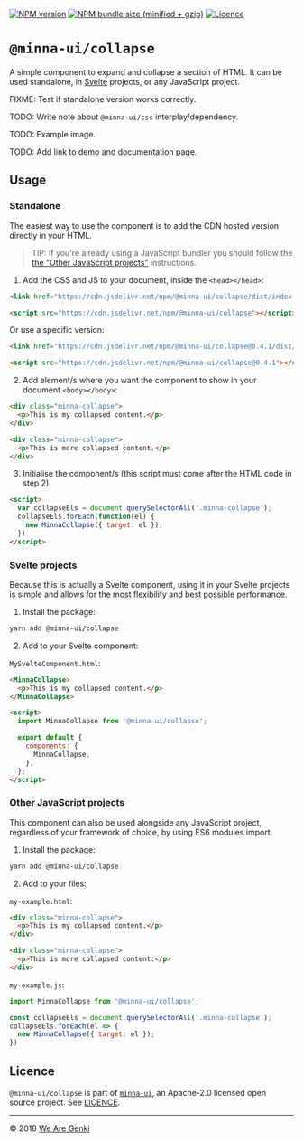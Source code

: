<!-- markdownlint-disable first-line-h1 ol-prefix -->

[![NPM version](https://img.shields.io/npm/v/@minna-ui/collapse.svg)](https://www.npmjs.com/package/@minna-ui/collapse)
[![NPM bundle size (minified + gzip)](https://img.shields.io/bundlephobia/minzip/@minna-ui/collapse.svg)](https://bundlephobia.com/result?p=@minna-ui/collapse)
[![Licence](https://img.shields.io/npm/l/@minna-ui/collapse.svg)](https://github.com/WeAreGenki/minna-ui/blob/master/LICENCE)

# `@minna-ui/collapse`

A simple component to expand and collapse a section of HTML. It can be used standalone, in [Svelte](https://svelte.technology/guide) projects, or any JavaScript project.

FIXME: Test if standalone version works correctly.

TODO: Write note about `@minna-ui/css` interplay/dependency.

TODO: Example image.

TODO: Add link to demo and documentation page.

## Usage

### Standalone

The easiest way to use the component is to add the CDN hosted version directly in your HTML.

> TIP: If you're already using a JavaScript bundler you should follow the [the "Other JavaScript projects"](#other-javascript-projects) instructions.

1. Add the CSS and JS to your document, inside the `<head></head>`:

```html
<link href="https://cdn.jsdelivr.net/npm/@minna-ui/collapse/dist/index.css" rel="stylesheet"/>

<script src="https://cdn.jsdelivr.net/npm/@minna-ui/collapse"></script>
```

Or use a specific version:

```html
<link href="https://cdn.jsdelivr.net/npm/@minna-ui/collapse@0.4.1/dist/index.css" rel="stylesheet"/>

<script src="https://cdn.jsdelivr.net/npm/@minna-ui/collapse@0.4.1"></script>
```

2. Add element/s where you want the component to show in your document `<body></body>`:

```html
<div class="minna-collapse">
  <p>This is my collapsed content.</p>
</div>

<div class="minna-collapse">
  <p>This is more collapsed content.</p>
</div>
```

3. Initialise the component/s (this script must come after the HTML code in step 2):

```html
<script>
  var collapseEls = document.querySelectorAll('.minna-collapse');
  collapseEls.forEach(function(el) {
    new MinnaCollapse({ target: el });
  })
</script>
```

### Svelte projects

Because this is actually a Svelte component, using it in your Svelte projects is simple and allows for the most flexibility and best possible performance.

1. Install the package:

```sh
yarn add @minna-ui/collapse
```

2. Add to your Svelte component:

`MySvelteComponent.html`:

```html
<MinnaCollapse>
  <p>This is my collapsed content.</p>
</MinnaCollapse>

<script>
  import MinnaCollapse from '@minna-ui/collapse';

  export default {
    components: {
      MinnaCollapse,
    },
  };
</script>
```

### Other JavaScript projects

This component can also be used alongside any JavaScript project, regardless of your framework of choice, by using ES6 modules import.

1. Install the package:

```sh
yarn add @minna-ui/collapse
```

2. Add to your files:

`my-example.html`:

```html
<div class="minna-collapse">
  <p>This is my collapsed content.</p>
</div>

<div class="minna-collapse">
  <p>This is more collapsed content.</p>
</div>
```

`my-example.js`:

```js
import MinnaCollapse from '@minna-ui/collapse';

const collapseEls = document.querySelectorAll('.minna-collapse');
collapseEls.forEach(el => {
  new MinnaCollapse({ target: el });
})
```

## Licence

`@minna-ui/collapse` is part of [`minna-ui`](https://github.com/WeAreGenki/minna-ui), an Apache-2.0 licensed open source project. See [LICENCE](https://github.com/WeAreGenki/minna-ui/blob/master/LICENCE).

-----

© 2018 [We Are Genki](https://wearegenki.com)
